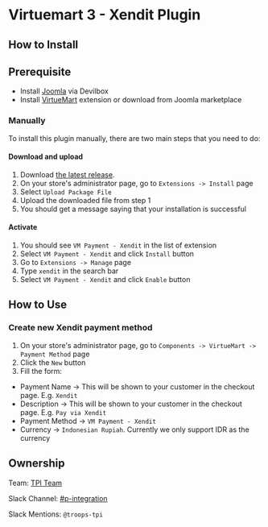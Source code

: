 # Virtuemart 3 - Xendit Plugin

## How to Install

## Prerequisite
- Install [Joomla](https://devilbox.readthedocs.io/en/latest/examples/setup-joomla.html) via Devilbox
- Install [VirtueMart](https://virtuemart.net/downloads) extension or download from Joomla marketplace

### Manually
To install this plugin manually, there are two main steps that you need to do:

#### Download and upload
1. Download [the latest release](https://github.com/xendit/virtuemart-module/releases/tag/1.2.0).
2. On your store's administrator page, go to `Extensions -> Install` page
3. Select `Upload Package File`
4. Upload the downloaded file from step 1
5. You should get a message saying that your installation is successful

#### Activate
1. You should see `VM Payment - Xendit` in the list of extension
2. Select `VM Payment - Xendit` and click `Install` button
3. Go to `Extensions -> Manage` page
4. Type `xendit` in the search bar
5. Select `VM Payment - Xendit` and click `Enable` button

## How to Use
### Create new Xendit payment method
1. On your store's administrator page, go to `Components -> VirtueMart -> Payment Method` page
2. Click the `New` button
3. Fill the form:
- Payment Name -> This will be shown to your customer in the checkout page. E.g. `Xendit`
- Description -> This will be shown to your customer in the checkout page. E.g. `Pay via Xendit`
- Payment Method -> `VM Payment - Xendit`
- Currency -> `Indonesian Rupiah`. Currently we only support IDR as the currency

## Ownership

Team: [TPI Team](https://www.draw.io/?state=%7B%22ids%22:%5B%221Vk1zqYgX2YqjJYieQ6qDPh0PhB2yAd0j%22%5D,%22action%22:%22open%22,%22userId%22:%22104938211257040552218%22%7D)

Slack Channel: [#p-integration](https://xendit.slack.com/messages/p-integration)

Slack Mentions: `@troops-tpi`
